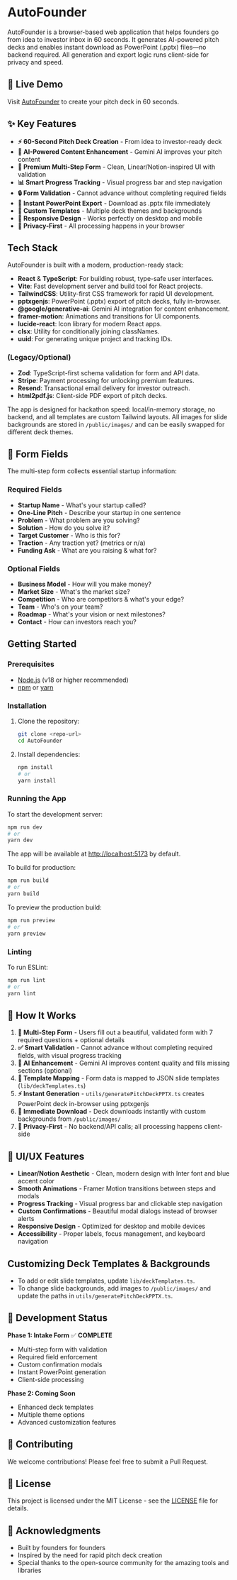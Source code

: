 # AutoFounder

AutoFounder is a browser-based web application that helps founders go from idea to investor inbox in 60 seconds. It generates AI-powered pitch decks and enables instant download as PowerPoint (.pptx) files—no backend required. All generation and export logic runs client-side for privacy and speed.

## 🚀 Live Demo

Visit [AutoFounder](https://autofounder.com) to create your pitch deck in 60 seconds.

## ✨ Key Features

- **⚡ 60-Second Pitch Deck Creation** - From idea to investor-ready deck
- **🤖 AI-Powered Content Enhancement** - Gemini AI improves your pitch content
- **🎨 Premium Multi-Step Form** - Clean, Linear/Notion-inspired UI with validation
- **📊 Smart Progress Tracking** - Visual progress bar and step navigation
- **🔒 Form Validation** - Cannot advance without completing required fields
- **💾 Instant PowerPoint Export** - Download as .pptx file immediately
- **🎯 Custom Templates** - Multiple deck themes and backgrounds
- **📱 Responsive Design** - Works perfectly on desktop and mobile
- **🔐 Privacy-First** - All processing happens in your browser

## Tech Stack

AutoFounder is built with a modern, production-ready stack:

- **React** & **TypeScript**: For building robust, type-safe user interfaces.
- **Vite**: Fast development server and build tool for React projects.
- **TailwindCSS**: Utility-first CSS framework for rapid UI development.
- **pptxgenjs**: PowerPoint (.pptx) export of pitch decks, fully in-browser.
- **@google/generative-ai**: Gemini AI integration for content enhancement.
- **framer-motion**: Animations and transitions for UI components.
- **lucide-react**: Icon library for modern React apps.
- **clsx**: Utility for conditionally joining classNames.
- **uuid**: For generating unique project and tracking IDs.

### (Legacy/Optional)
- **Zod**: TypeScript-first schema validation for form and API data.
- **Stripe**: Payment processing for unlocking premium features.
- **Resend**: Transactional email delivery for investor outreach.
- **html2pdf.js**: Client-side PDF export of pitch decks.

The app is designed for hackathon speed: local/in-memory storage, no backend, and all templates are custom Tailwind layouts. All images for slide backgrounds are stored in `/public/images/` and can be easily swapped for different deck themes.

## 🎯 Form Fields

The multi-step form collects essential startup information:

### Required Fields
- **Startup Name** - What's your startup called?
- **One-Line Pitch** - Describe your startup in one sentence
- **Problem** - What problem are you solving?
- **Solution** - How do you solve it?
- **Target Customer** - Who is this for?
- **Traction** - Any traction yet? (metrics or n/a)
- **Funding Ask** - What are you raising & what for?

### Optional Fields
- **Business Model** - How will you make money?
- **Market Size** - What's the market size?
- **Competition** - Who are competitors & what's your edge?
- **Team** - Who's on your team?
- **Roadmap** - What's your vision or next milestones?
- **Contact** - How can investors reach you?

## Getting Started

### Prerequisites

- [Node.js](https://nodejs.org/) (v18 or higher recommended)
- [npm](https://www.npmjs.com/) or [yarn](https://yarnpkg.com/)

### Installation

1. Clone the repository:
   ```sh
   git clone <repo-url>
   cd AutoFounder
   ```
2. Install dependencies:
   ```sh
   npm install
   # or
   yarn install
   ```

### Running the App

To start the development server:
```sh
npm run dev
# or
yarn dev
```
The app will be available at [http://localhost:5173](http://localhost:5173) by default.

To build for production:
```sh
npm run build
# or
yarn build
```

To preview the production build:
```sh
npm run preview
# or
yarn preview
```

### Linting

To run ESLint:
```sh
npm run lint
# or
yarn lint
```

## 🔄 How It Works

1. **📝 Multi-Step Form** - Users fill out a beautiful, validated form with 7 required questions + optional details
2. **✅ Smart Validation** - Cannot advance without completing required fields, with visual progress tracking
3. **🤖 AI Enhancement** - Gemini AI improves content quality and fills missing sections (optional)
4. **🎨 Template Mapping** - Form data is mapped to JSON slide templates (`lib/deckTemplates.ts`)
5. **⚡ Instant Generation** - `utils/generatePitchDeckPPTX.ts` creates PowerPoint deck in-browser using pptxgenjs
6. **💾 Immediate Download** - Deck downloads instantly with custom backgrounds from `/public/images/`
7. **🔐 Privacy-First** - No backend/API calls; all processing happens client-side

## 🎨 UI/UX Features

- **Linear/Notion Aesthetic** - Clean, modern design with Inter font and blue accent color
- **Smooth Animations** - Framer Motion transitions between steps and modals
- **Progress Tracking** - Visual progress bar and clickable step navigation
- **Custom Confirmations** - Beautiful modal dialogs instead of browser alerts
- **Responsive Design** - Optimized for desktop and mobile devices
- **Accessibility** - Proper labels, focus management, and keyboard navigation

## Customizing Deck Templates & Backgrounds

- To add or edit slide templates, update `lib/deckTemplates.ts`.
- To change slide backgrounds, add images to `/public/images/` and update the paths in `utils/generatePitchDeckPPTX.ts`.

## 🚀 Development Status

**Phase 1: Intake Form** ✅ **COMPLETE**
- Multi-step form with validation
- Required field enforcement
- Custom confirmation modals
- Instant PowerPoint generation
- Client-side processing

**Phase 2: Coming Soon**
- Enhanced deck templates
- Multiple theme options
- Advanced customization features

## 🤝 Contributing

We welcome contributions! Please feel free to submit a Pull Request.

## 📄 License

This project is licensed under the MIT License - see the [LICENSE](LICENSE) file for details.

## 🙏 Acknowledgments

- Built by founders for founders
- Inspired by the need for rapid pitch deck creation
- Special thanks to the open-source community for the amazing tools and libraries
